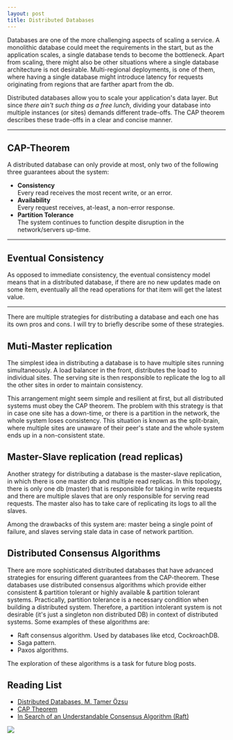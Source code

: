 ```yaml
---
layout: post
title: Distributed Databases
---
```


Databases are one of the more challenging aspects of scaling a service. A monolithic database could meet the requirements in the start, but as the application scales, a single database tends to become the bottleneck. Apart from scaling, there might also be other situations where a single database architecture is not desirable. Multi-regional deployments, is one of them, where having a single database might introduce latency for requests originating from regions that are farther apart from the db.

Distributed databases allow you to scale your application's data layer. But since *there ain't such thing as a free lunch*, dividing your database into multiple instances (or sites) demands different trade-offs. The CAP theorem describes these trade-offs in a clear and concise manner.


---

## CAP-Theorem

A distributed database can only provide at most, only two of the following three guarantees about the system:

- **Consistency**<br>Every read receives the most recent write, or an error.
- **Availability**<br>Every request receives, at-least, a non-error response.
- **Partition Tolerance**<br>The system continues to function despite disruption in the network/servers up-time.

---

## Eventual Consistency

As opposed to immediate consistency, the eventual consistency model means that in a distributed database, if there are no new updates made on some item, eventually all the read operations for that item will get the latest value.

---

There are multiple strategies for distributing a database and each one has its own pros and cons. I will try to briefly describe some of these strategies.

## Muti-Master replication

The simplest idea in distributing a database is to have multiple sites running simultaneously. A load balancer in the front, distributes the load to individual sites. The serving site is then responsible to replicate the log to all the other sites in order to maintain consistency.

This arrangement might seem simple and resilient at first, but all distributed systems must obey the CAP theorem. The problem with this strategy is that in case one site has a down-time, or there is a partition in the network, the whole system loses consistency. This situation is known as the split-brain, where multiple sites are unaware of their peer's state and the whole system ends up in a non-consistent state.

## Master-Slave replication (read replicas)

Another strategy for distributing a database is the master-slave replication, in which there is one master db and multiple read replicas. In this topology, there is only one db (master) that is responsible for taking in write requests and there are multiple slaves that are only responsible for serving read requests. The master also has to take care of replicating its logs to all the slaves.

Among the drawbacks of this system are: master being a single point of failure, and slaves serving stale data in case of network partition.

## Distributed Consensus Algorithms

There are more sophisticated distributed databases that have advanced strategies for ensuring different guarantees from the CAP-theorem. These databases use distributed consensus algorithms which provide either consistent & partition tolerant or highly available & partition tolerant systems. Practically, partition tolerance is a necessary condition when building a distributed system. Therefore, a partition intolerant system is not desirable (it's just a singleton non distributed DB) in context of distributed systems. Some examples of these algorithms are:
- Raft consensus algorithm. Used by databases like etcd, CockroachDB.
- Saga pattern.
- Paxos algorithms.

The exploration of these algorithms is a task for future blog posts.


## Reading List
- [Distributed Databases, M. Tamer Özsu](https://cs.uwaterloo.ca/~tozsu/publications/distdb/distdb.pdf)
- [CAP Theorem](https://en.wikipedia.org/wiki/CAP_theorem)
- [In Search of an Understandable Consensus Algorithm (Raft)](https://raft.github.io/raft.pdf)

![](https://imgs.xkcd.com/comics/eventual_consistency.png)
